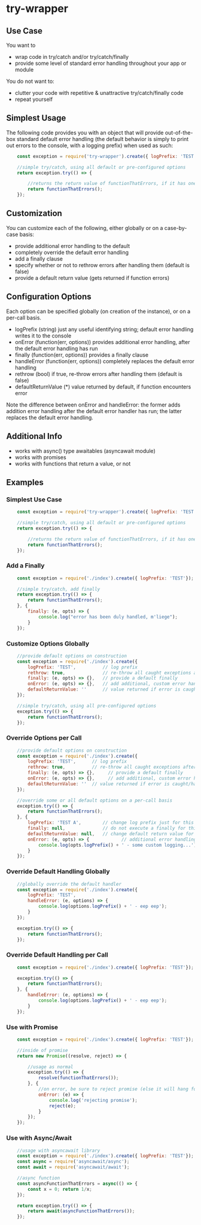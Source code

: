 try-wrapper
===========

Use Case
--------
You want to 
- wrap code in try/catch and/or try/catch/finally
- provide some level of standard error handling throughout your app or module

You do not want to: 
- clutter your code with repetitive & unattractive try/catch/finally code
- repeat yourself 

Simplest Usage
--------------
The following code provides you with an object that will provide out-of-the-box standard default error handling (the default behavior is simply to print out errors to the console, with a logging prefix) when used as such: 

```javascript
    const exception = require('try-wrapper').create({ logPrefix: 'TEST'});

    //simple try/catch, using all default or pre-configured options 
    return exception.try(() => {

        //returns the return value of functionThatErrors, if it has one 
        return functionThatErrors();
    });
```

Customization
-------------
You can customize each of the following, either globally or on a case-by-case basis: 
- provide additional error handling to the default 
- completely override the default error handling
- add a finally clause 
- specify whether or not to rethrow errors after handling them (default is false) 
- provide a default return value (gets returned if function errors)

Configuration Options
---------------------
Each option can be specified globally (on creation of the instance), or on a per-call basis. 

- logPrefix (string)
    just any useful identifying string; default error handling writes it to the console 
- onError (function(err, options))
    provides additional error handling, after the default error handling has run
- finally (function(err, options))
    provides a finally clause
- handleError (function(err, options))
    completely replaces the default error handling 
- rethrow (bool)
    if true, re-throw errors after handling them (default is false)
- defaultReturnValue (*)
    value returned by default, if function encounters error 

Note the difference between onError and handleError: the former adds addition error handling after the default error handler has run; the latter replaces the default error handling. 

Additional Info
---------------
- works with async() type awaitables (asyncawait module) 
- works with promises 
- works with functions that return a value, or not

Examples
--------

### Simplest Use Case
```javascript
    const exception = require('try-wrapper').create({ logPrefix: 'TEST'});

    //simple try/catch, using all default or pre-configured options 
    return exception.try(() => {

        //returns the return value of functionThatErrors, if it has one 
        return functionThatErrors();
    });
```

### Add a Finally
```javascript
    const exception = require('./index').create({ logPrefix: 'TEST'});

    //simple try/catch, add finally 
    return exception.try(() => {
        return functionThatErrors();
    }, { 
        finally: (e, opts) => {
            console.log("error has been duly handled, m'liege"); 
        }
    });
```

### Customize Options Globally
```javascript
    //provide default options on construction
    const exception = require('./index').create({ 
        logPrefix: 'TEST',          // log prefix
        rethrow: true,              // re-throw all caught exceptions after handling
        finally: (e, opts) => {},   // provide a default finally 
        onError: (e, opts) => {},   // add additional, custom error handling (e.g. custom logging) 
        defaultReturnValue: ''      // value returned if error is caught/handled (default is undefined)
    });

    //simple try/catch, using all pre-configured options 
    exception.try(() => {
        return functionThatErrors();
    });
```

### Override Options per Call
```javascript
    //provide default options on construction
    const exception = require('./index').create({ 
        logPrefix: 'TEST',      // log prefix
        rethrow: true,          // re-throw all caught exceptions after handling
        finally: (e, opts) => {},     // provide a default finally 
        onError: (e, opts) => {},     // add additional, custom error handling (e.g. custom logging) 
        defaultReturnValue: ''  // value returned if error is caught/handled (default is undefined)
    });

    //override some or all default options on a per-call basis
    exception.try(() => {
        return functionThatErrors();
    }, {
        logPrefix: 'TEST A',        // change log prefix just for this one call
        finally: null,              // do not execute a finally for this call
        defaultReturnValue: null,   // change default return value for this call
        onError: (e, opts) => {            // additional error handling for this call
            console.log(opts.logPrefix() + ' - some custom logging...');
        }
    });
```

### Override Default Handling Globally
```javascript
    //globally override the default handler 
    const exception = require('./index').create({ 
        logPrefix: 'TEST',
        handleError: (e, options) => {
            console.log(options.logPrefix() + ' - eep eep'); 
        }
    });

    exception.try(() => {
        return functionThatErrors();
    });
```

### Override Default Handling per Call
```javascript
    const exception = require('./index').create({ logPrefix: 'TEST'});

    exception.try(() => {
        return functionThatErrors();
    }, {
        handleError: (e, options) => {
            console.log(options.logPrefix() + ' - eep eep'); 
        }
    });
```

### Use with Promise
```javascript
    const exception = require('./index').create({ logPrefix: 'TEST'});

    //inside of promise 
    return new Promise((resolve, reject) => {

        //usage as normal 
        exception.try(() => {   
            resolve(functionThatErrors());
        }, {
            //on error, be sure to reject promise (else it will hang forever) 
            onError: (e) => {
                console.log('rejecting promise'); 
                reject(e); 
            }
        });
    }); 
```

### Use with Async/Await
```javascript
    //usage with asyncawait library 
    const exception = require('./index').create({ logPrefix: 'TEST'});
    const async = require('asyncawait/async');
    const await = require('asyncawait/await');

    //async function 
    const asyncFunctionThatErrors = async(() => {
        const x = 0; return 1/x; 
    }); 

    return exception.try(() => {
        return await(asyncFunctionThatErrors()); 
    });
```